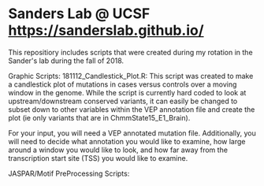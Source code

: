 # Sanders Lab @ UCSF https://sanderslab.github.io/
This repositiory includes scripts that were created during my rotation in the Sander's lab during the fall of 2018. 

Graphic Scripts:
181112_Candlestick_Plot.R: This script was created to make a candlestick plot of mutations in cases versus controls over a moving window in the genome. While the script is currently hard coded to look at upstream/downstream conserved variants, it can easily be changed to subset down to other variables within the VEP annotation file and create the plot (ie only variants that are in ChmmState15_E1_Brain). 

For your input, you will need a VEP annotated mutation file. Additionally, you will need to decide what annotation you would like to examine, how large around a window you would like to look, and how far away from the transcription start site (TSS) you would like to examine. 


JASPAR/Motif PreProcessing Scripts:

